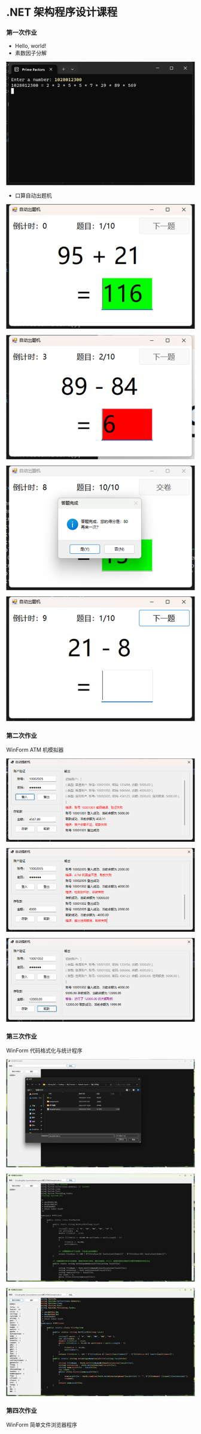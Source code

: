 # .NET 架构程序设计课程


### 第一次作业
- Hello, world!
- 素数因子分解

![运行截图 1](%E7%AC%AC%E4%B8%80%E6%AC%A1%E4%BD%9C%E4%B8%9A/%E8%BF%90%E8%A1%8C%E6%88%AA%E5%9B%BE/PrimeFactors-1.png)
- 口算自动出题机

![运行截图 1](%E7%AC%AC%E4%B8%80%E6%AC%A1%E4%BD%9C%E4%B8%9A/%E8%BF%90%E8%A1%8C%E6%88%AA%E5%9B%BE/ProblemGenerator-1.png)

![运行截图 2](%E7%AC%AC%E4%B8%80%E6%AC%A1%E4%BD%9C%E4%B8%9A/%E8%BF%90%E8%A1%8C%E6%88%AA%E5%9B%BE/ProblemGenerator-2.png)

![运行截图 3](%E7%AC%AC%E4%B8%80%E6%AC%A1%E4%BD%9C%E4%B8%9A/%E8%BF%90%E8%A1%8C%E6%88%AA%E5%9B%BE/ProblemGenerator-3.png)

![运行截图 4](%E7%AC%AC%E4%B8%80%E6%AC%A1%E4%BD%9C%E4%B8%9A/%E8%BF%90%E8%A1%8C%E6%88%AA%E5%9B%BE/ProblemGenerator-4.png)

### 第二次作业
WinForm ATM 机模拟器

![运行截图 1](%E7%AC%AC%E4%BA%8C%E6%AC%A1%E4%BD%9C%E4%B8%9A/%E8%BF%90%E8%A1%8C%E6%88%AA%E5%9B%BE/1.png)

![运行截图 2](%E7%AC%AC%E4%BA%8C%E6%AC%A1%E4%BD%9C%E4%B8%9A/%E8%BF%90%E8%A1%8C%E6%88%AA%E5%9B%BE/2.png)

![运行截图 3](%E7%AC%AC%E4%BA%8C%E6%AC%A1%E4%BD%9C%E4%B8%9A/%E8%BF%90%E8%A1%8C%E6%88%AA%E5%9B%BE/3.png)

### 第三次作业
WinForm 代码格式化与统计程序

![运行截图 1](%E7%AC%AC%E4%B8%89%E6%AC%A1%E4%BD%9C%E4%B8%9A/%E8%BF%90%E8%A1%8C%E6%88%AA%E5%9B%BE/1.png)

![运行截图 2](%E7%AC%AC%E4%B8%89%E6%AC%A1%E4%BD%9C%E4%B8%9A/%E8%BF%90%E8%A1%8C%E6%88%AA%E5%9B%BE/2.png)

![运行截图 3](%E7%AC%AC%E4%B8%89%E6%AC%A1%E4%BD%9C%E4%B8%9A/%E8%BF%90%E8%A1%8C%E6%88%AA%E5%9B%BE/3.png)

### 第四次作业
WinForm 简单文件浏览器程序
